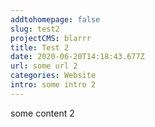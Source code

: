 ```yaml
---
addtohomepage: false
slug: test2
projectCMS: blarrr
title: Test 2
date: 2020-06-20T14:18:43.677Z
url: some url 2
categories: Website
intro: some intro 2
---
```

some content 2